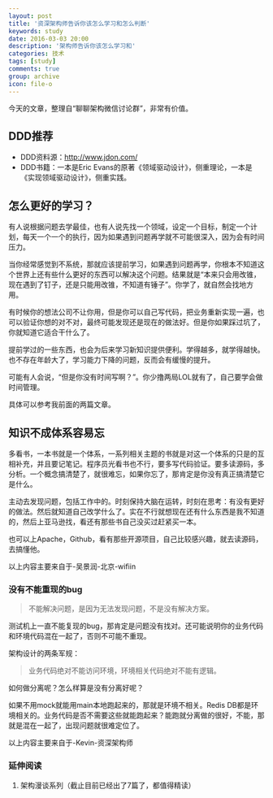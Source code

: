 ```yaml
---
layout: post
title: '资深架构师告诉你该怎么学习和怎么判断'
keywords: study
date: 2016-03-03 20:00
description: '架构师告诉你该怎么学习和'
categories: 技术
tags: [study]
comments: true
group: archive
icon: file-o
---
```


今天的文章，整理自“聊聊架构微信讨论群”，非常有价值。

<!--more-->

## DDD推荐 ##

- DDD资料源：http://www.jdon.com/
- DDD书籍：一本是Eric Evans的原著《领域驱动设计》，侧重理论，一本是《实现领域驱动设计》，侧重实践。

## 怎么更好的学习？ ##

有人说根据问题去学最佳，也有人说先找一个领域，设定一个目标，制定一个计划，每天一个一个的执行，因为如果遇到问题再学就不可能很深入，因为会有时间压力。

当你经常感觉到不系统，那就应该提前学习，如果遇到问题再学，你根本不知道这个世界上还有些什么更好的东西可以解决这个问题。结果就是“本来只会用改锥，现在遇到了钉子，还是只能用改锥，不知道有锤子”。你学了，就自然会找地方用。

有时候你的想法公司不让你用，但是你可以自己写代码，把业务重新实现一遍，也可以验证你想的对不对，最终可能发现还是现在的做法好。但是你如果踩过坑了，你就知道它适合干什么了。

提前学过的一些东西，也会为后来学习新知识提供便利。学得越多，就学得越快。也不存在年龄大了，学习能力下降的问题，反而会有缓慢的提升。

可能有人会说，“但是你没有时间写啊？”。你少撸两局LOL就有了，自己要学会做时间管理。

具体可以参考我前面的两篇文章。

## 知识不成体系容易忘 ##

多看书，一本书就是一个体系，一系列相关主题的书就是对这一个体系的只是的互相补充，并且要记笔记。程序员光看书也不行，要多写代码验证。要多读源码，多分析。一个概念搞清楚了，就很难忘，如果你忘了，那肯定是你没有真正搞清楚它是什么。

主动去发现问题，包括工作中的。时刻保持大脑在运转，时刻在思考：有没有更好的做法。然后就知道自己改学什么了。实在不行就想现在还有什么东西是我不知道的，然后上亚马逊找，看还有那些书自己没买过赶紧买一本。

也可以上Apache，Github，看有那些开源项目，自己比较感兴趣，就去读源码，去搞懂他。

以上内容主要来自于-吴景润-北京-wifiin

### 没有不能重现的bug ###

>不能解决问题，是因为无法发现问题，不是没有解决方案。

测试机上一直不能复现的bug，那肯定是问题没有找对。还可能说明你的业务代码和环境代码混在一起了，否则不可能不重现。

架构设计的两条军规：

>业务代码绝对不能访问环境，环境相关代码绝对不能有逻辑。

如何做分离呢？怎么样算是没有分离好呢？

如果不用mock就能用main本地跑起来的，那就是环境不相关。Redis DB都是环境相关的。业务代码是否不需要这些就能跑起来？能跑就分离做的很好，不能，那就是混在一起了，出现问题就很难定位了。

以上内容主要来自于-Kevin-资深架构师

### 延伸阅读 ###

1. 架构漫谈系列（截止目前已经出了7篇了，都值得精读）
